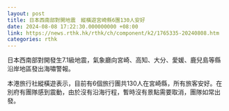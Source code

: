 ```yaml
---
layout: post
title: 日本西南部對開地震　縱橫遊宮崎縣6團130人安好
date: 2024-08-08 17:22:30.000000000 +08:00
link: https://news.rthk.hk/rthk/ch/component/k2/1765335-20240808.htm
categories: rthk
---
```


日本西南部對開發生7.1級地震，氣象廳向宮崎、高知、大分、愛媛、鹿兒島等縣沿岸地區發出海嘯警報。

本港旅行社縱橫遊表示，目前有6個旅行團共130人在宮崎縣，所有旅客安好。在別府有團隊感到震動，由於沒有沿海行程，暫時沒有景點需要取消，團隊如常出發。
